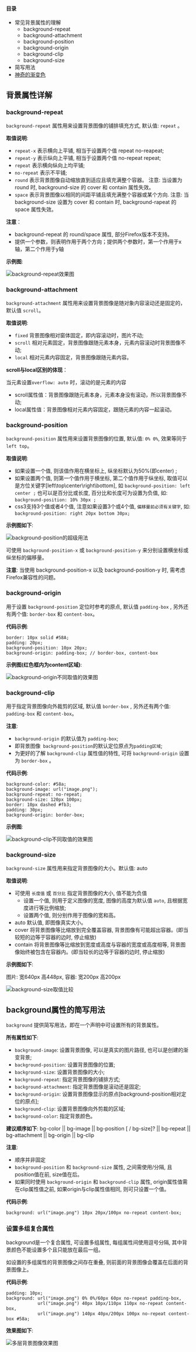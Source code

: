 #### 目录
- 常见背景属性的理解
  - background-repeat
  - background-attachment
  - background-position
  - background-origin
  - background-clip
  - background-size
- 简写用法
- [神奇的渐变色][link1]

## 背景属性详解
### background-repeat
`background-repeat` 属性用来设置背景图像的铺排填充方式, 默认值: `repeat` 。

**取值说明**:

- `repeat-x` 表示横向上平铺, 相当于设置两个值 repeat no-reapeat;
- `repeat-y` 表示纵向上平铺, 相当于设置两个值 no-repeat repeat;
- `repeat` 表示横向纵向上均平铺;
- `no-repeat` 表示不平铺;
- `round` 表示背景图像自动缩放直到适应且填充满整个容器。 注意: 当设置为 round 时, background-size 的 cover 和 contain 属性失效。
- `space` 表示背景图像以相同的间距平铺且填充满整个容器或某个方向. 注意: 当 background-size 设置为 cover 和 contain 时, background-rapeat 的 space 属性失效。

**注意**：
- background-repeat 的 round/space 属性, 部分Firefox版本不支持。
- 提供一个参数，则表明作用于两个方向；提供两个参数时，第一个作用于x轴，第二个作用于y轴

**示例图**:

![background-repeat效果图][image4]

### background-attachment
`background-attachment` 属性用来设置背景图像是随对象内容滚动还是固定的，默认值 `scroll`。

**取值说明**:

- `fixed` 背景图像相对窗体固定，即内容滚动时，图片不动;
- `scroll` 相对元素固定，背景图像跟随元素本身，元素内容滚动时背景图像不动;
- `local` 相对元素内容固定，背景图像跟随元素内容。

**scroll与local区别的体现**：

当元素设置`overflow: auto` 时，滚动的是元素的内容
- scroll属性值：背景图像跟随元素本身，元素本身没有滚动，所以背景图像不动;
- local属性值：背景图像相对元素内容固定，跟随元素的内容一起滚动。

### background-position
`background-position` 属性用来设置背景图像的位置, 默认值: `0% 0%`, 效果等同于 `left top`。

**取值说明**:
- 如果设置一个值, 则该值作用在横坐标上, 纵坐标默认为50%(即center) ;
- 如果设置两个值, 则第一个值作用于横坐标, 第二个值作用于纵坐标, 取值可以是方位关键字[left\top\center\right\bottom], 如 `background-position: left center ;` 也可以是百分比或长度, 百分比和长度可为设置为负值, 如: `background-position: 10% 30px ;`
- css3支持3个值或者4个值, 注意如果设置3个或4个值, `偏移量前必须有关键字`, 如: `background-position: right 20px bottom 30px;`

**示例图如下**:

![background-position的超级用法][image2]

可使用 `background-position-x` 或 `background-position-y` 来分别设置横坐标或纵坐标的偏移量。

**注意**: 当使用 background-position-x 以及 background-position-y 时, 需考虑Firefox兼容性的问题。

### background-origin

用于设置 `background-position` 定位时参考的原点, 默认值 `padding-box` , 另外还有两个值: `border-box` 和 `content-box`。

**代码示例**:

```
border: 10px solid #58A;
padding: 20px;
background-position: 10px 20px;
background-origin: padding-box; // border-box, content-box
```

**示例图(红色框内为content区域)**:

![background-origin不同取值的效果图][image5]

### background-clip

用于指定背景图像向外裁剪的区域, 默认值 `border-box` , 另外还有两个值: `padding-box` 和 `content-box`。

**注意**:
- `background-origin` 的默认值为 `padding-box`;
- 即背景图像` background-position`的默认定位原点为`padding区域`;
- 为更好的了解 `background-clip` 属性值的特性, 可将 `background-origin` 设置为 `border-box` 。

**代码示例**:
```
background-color: #58a;
background-image: url("image.png");
background-repeat: no-repeat;
background-size: 120px 100px;
border: 10px dashed #fb3;
padding: 30px;
background-origin: border-box;
```

**示例图**:

![background-clip不同取值的效果图][image6]

### background-size

`background-size` 属性用来指定背景图像的大小。默认值: auto

**取值说明**:
- 可使用 `长度值` 或 `百分比` 指定背景图像的大小, 值不能为负值
  - 设置一个值, 则用于定义图像的宽度, 图像的高度为默认值 `auto`, 且根据宽度进行等比例缩放;
  - 设置两个值, 则分别作用于图像的宽和高。
- auto  默认值, 即图像真实大小。
- cover 将背景图像等比缩放到完全覆盖容器, 背景图像有可能超出容器。(即当较短的边等于容器的边时, 停止缩放)
- contain 将背景图像等比缩放到宽度或高度与容器的宽度或高度相等, 背景图像始终被包含在容器内。(即当较长的边等于容器的边时, 停止缩放)

**示例图如下**:

图片: 宽640px  高448px, 容器: 宽200px  高200px

![background-size取值比较][image3]


## background属性的简写用法
`background` 提供简写用法，即在一个声明中可设置所有的背景属性。

**所有属性如下**:
* `background-image`: 设置背景图像, 可以是真实的图片路径, 也可以是创建的渐变背景;
* `background-position`: 设置背景图像的位置;
* `background-size`: 设置背景图像的大小;
* `background-repeat`: 指定背景图像的铺排方式;
* `background-attachment`: 指定背景图像是滚动还是固定;
* `background-origin`: 设置背景图像显示的原点[background-position相对定位的原点];
* `background-clip`: 设置背景图像向外剪裁的区域;
* `background-color`: 指定背景颜色。

**建议顺序如下**:
bg-color || bg-image || bg-position [ / bg-size]? || bg-repeat || bg-attachment || bg-origin || bg-clip

**注意**:
- 顺序并非固定
- `background-position` 和 `background-size` 属性, 之间需使用/分隔, 且position值在前, size值在后。
- 如果同时使用 `background-origin` 和 `background-clip` 属性, origin属性值需在clip属性值之前, 如果origin与clip属性值相同, 则可只设置一个值。

**代码示例**:
```
background: url("image.png") 10px 20px/100px no-repeat content-box;
```

### 设置多组复合属性

background是一个复合属性, 可设置多组属性, 每组属性间使用逗号分隔, 其中背景颜色不能设置多个且只能放在最后一组。

如设置的多组属性的背景图像之间存在重叠, 则前面的背景图像会覆盖在后面的背景图像上。

**代码示例**:

```
padding: 10px;
background: url("image.png") 0% 0%/60px 60px no-repeat padding-box,
            url("image.png") 40px 10px/110px 110px no-repeat content-box,
            url("image.png") 140px 40px/200px 100px no-repeat content-box #58a;
```
**效果图如下**:

![多层背景图像效果图][image1]

[image1]: http://img.mukewang.com/589981ca0001311f05070211.png
[image2]: http://img.mukewang.com/589982cd000181ca05330255.png
[image3]: http://img.mukewang.com/5899839e0001399004870264.png
[image4]: http://img.mukewang.com/589984030001fa4804950267.png
[image5]: http://static.mxnt.net/img/16276023edd33290.png
[image6]: http://img.mukewang.com/589984910001e0ab07160290.png

[link1]: https://github.com/junruchen/junruchen.github.io/wiki/CSS-Background%E7%A5%9E%E5%A5%87%E7%9A%84%E6%B8%90%E5%8F%98%E8%89%B2
